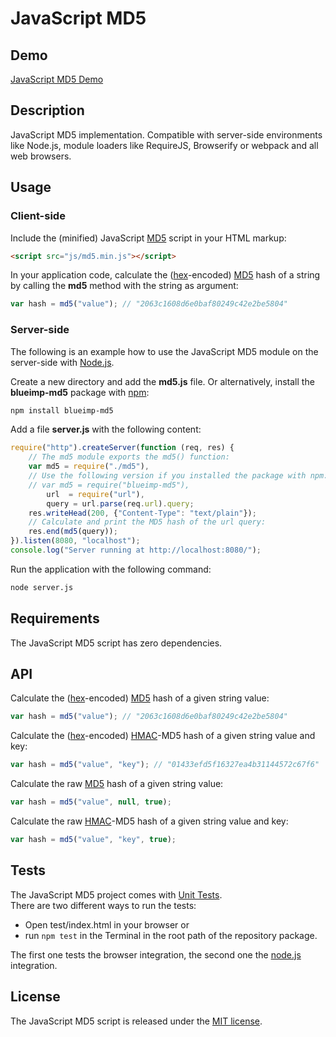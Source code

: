 # JavaScript MD5

## Demo
[JavaScript MD5 Demo](https://blueimp.github.io/JavaScript-MD5/)

## Description
JavaScript MD5 implementation. Compatible with server-side environments like
Node.js, module loaders like RequireJS, Browserify or webpack and all web
browsers.

## Usage

### Client-side
Include the (minified) JavaScript [MD5](https://en.wikipedia.org/wiki/MD5)
script in your HTML markup:

```html
<script src="js/md5.min.js"></script>
```

In your application code, calculate the
([hex](https://en.wikipedia.org/wiki/Hexadecimal)-encoded)
[MD5](https://en.wikipedia.org/wiki/MD5) hash of a string by calling the **md5**
method with the string as argument:

```js
var hash = md5("value"); // "2063c1608d6e0baf80249c42e2be5804"
```

### Server-side

The following is an example how to use the JavaScript MD5 module on the
server-side with [Node.js](http://nodejs.org/).

Create a new directory and add the **md5.js** file. Or alternatively,
install the **blueimp-md5** package with [npm](https://www.npmjs.org/):

```sh
npm install blueimp-md5
```

Add a file **server.js** with the following content:

```js
require("http").createServer(function (req, res) {
    // The md5 module exports the md5() function:
    var md5 = require("./md5"),
    // Use the following version if you installed the package with npm:
    // var md5 = require("blueimp-md5"),
        url  = require("url"),
        query = url.parse(req.url).query;
    res.writeHead(200, {"Content-Type": "text/plain"});
    // Calculate and print the MD5 hash of the url query:
    res.end(md5(query));
}).listen(8080, "localhost");
console.log("Server running at http://localhost:8080/");
```

Run the application with the following command:

```sh
node server.js
```

## Requirements
The JavaScript MD5 script has zero dependencies.

## API

Calculate the ([hex](https://en.wikipedia.org/wiki/Hexadecimal)-encoded)
[MD5](https://en.wikipedia.org/wiki/MD5) hash of a given string value:

```js
var hash = md5("value"); // "2063c1608d6e0baf80249c42e2be5804"
```

Calculate the ([hex](https://en.wikipedia.org/wiki/Hexadecimal)-encoded)
[HMAC](https://en.wikipedia.org/wiki/HMAC)-MD5 hash of a given string value and
key:

```js
var hash = md5("value", "key"); // "01433efd5f16327ea4b31144572c67f6"
```

Calculate the raw [MD5](https://en.wikipedia.org/wiki/MD5) hash of a given
string value:

```js
var hash = md5("value", null, true);
```

Calculate the raw [HMAC](https://en.wikipedia.org/wiki/HMAC)-MD5 hash of a given
string value and key:

```js
var hash = md5("value", "key", true);
```

## Tests
The JavaScript MD5 project comes with
[Unit Tests](https://en.wikipedia.org/wiki/Unit_testing).  
There are two different ways to run the tests:

* Open test/index.html in your browser or
* run `npm test` in the Terminal in the root path of the repository package.

The first one tests the browser integration, the second one the
[node.js](http://nodejs.org/) integration.


## License
The JavaScript MD5 script is released under the
[MIT license](http://www.opensource.org/licenses/MIT).
